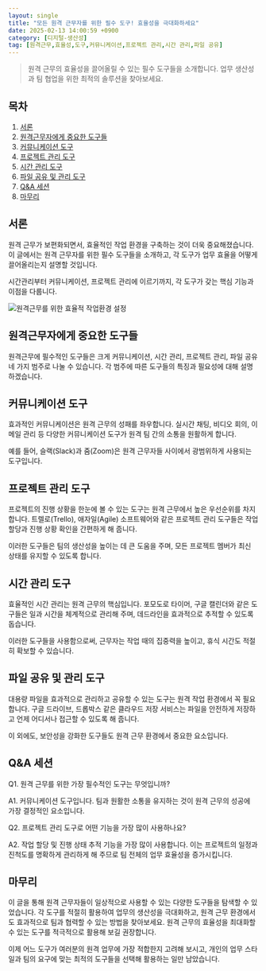 ```yaml
---
layout: single
title: "모든 원격 근무자를 위한 필수 도구! 효율성을 극대화하세요"
date: 2025-02-13 14:00:59 +0900
category: [디지털-생산성]
tag: [원격근무,효율성,도구,커뮤니케이션,프로젝트 관리,시간 관리,파일 공유]
---
```

  
> 원격 근무의 효율성을 끌어올릴 수 있는 필수 도구들을 소개합니다. 업무 생산성과 팀 협업을 위한 최적의 솔루션을 찾아보세요.

## 목차
1. [서론](#서론)
2. [원격근무자에게 중요한 도구들](#원격근무자에게-중요한-도구들)
3. [커뮤니케이션 도구](#커뮤니케이션-도구)
4. [프로젝트 관리 도구](#프로젝트-관리-도구)
5. [시간 관리 도구](#시간-관리-도구)
6. [파일 공유 및 관리 도구](#파일-공유-및-관리-도구)
7. [Q&A 세션](#qa-세션)
8. [마무리](#마무리)

## 서론

원격 근무가 보편화되면서, 효율적인 작업 환경을 구축하는 것이 더욱 중요해졌습니다. 이 글에서는 원격 근무자를 위한 필수 도구들을 소개하고, 각 도구가 업무 효율을 어떻게 끌어올리는지 설명할 것입니다.


시간관리부터 커뮤니케이션, 프로젝트 관리에 이르기까지, 각 도구가 갖는 핵심 기능과 이점을 다룹니다.


![원격근무를 위한 효율적 작업환경 설정](undefined)



## 원격근무자에게 중요한 도구들

원격근무에 필수적인 도구들은 크게 커뮤니케이션, 시간 관리, 프로젝트 관리, 파일 공유 네 가지 범주로 나눌 수 있습니다. 각 범주에 따른 도구들의 특징과 필요성에 대해 설명하겠습니다.



## 커뮤니케이션 도구

효과적인 커뮤니케이션은 원격 근무의 성패를 좌우합니다. 실시간 채팅, 비디오 회의, 이메일 관리 등 다양한 커뮤니케이션 도구가 원격 팀 간의 소통을 원활하게 합니다.


예를 들어, 슬랙(Slack)과 줌(Zoom)은 원격 근무자들 사이에서 광범위하게 사용되는 도구입니다.



## 프로젝트 관리 도구

프로젝트의 진행 상황을 한눈에 볼 수 있는 도구는 원격 근무에서 높은 우선순위를 차지합니다. 트렐로(Trello), 애자일(Agile) 소프트웨어와 같은 프로젝트 관리 도구들은 작업 할당과 진행 상황 확인을 간편하게 해 줍니다.


이러한 도구들은 팀의 생산성을 높이는 데 큰 도움을 주며, 모든 프로젝트 멤버가 최신 상태를 유지할 수 있도록 합니다.



## 시간 관리 도구

효율적인 시간 관리는 원격 근무의 핵심입니다. 포모도로 타이머, 구글 캘린더와 같은 도구들은 일과 시간을 체계적으로 관리해 주며, 데드라인을 효과적으로 추적할 수 있도록 돕습니다.


이러한 도구들을 사용함으로써, 근무자는 작업 때의 집중력을 높이고, 휴식 시간도 적절히 확보할 수 있습니다.



## 파일 공유 및 관리 도구

대용량 파일을 효과적으로 관리하고 공유할 수 있는 도구는 원격 작업 환경에서 꼭 필요합니다. 구글 드라이브, 드롭박스 같은 클라우드 저장 서비스는 파일을 안전하게 저장하고 언제 어디서나 접근할 수 있도록 해 줍니다.


이 외에도, 보안성을 강화한 도구들도 원격 근무 환경에서 중요한 요소입니다.



## Q&A 세션

Q1. 원격 근무를 위한 가장 필수적인 도구는 무엇입니까?


A1. 커뮤니케이션 도구입니다. 팀과 원활한 소통을 유지하는 것이 원격 근무의 성공에 가장 결정적인 요소입니다.


Q2. 프로젝트 관리 도구로 어떤 기능을 가장 많이 사용하나요?


A2. 작업 할당 및 진행 상태 추적 기능을 가장 많이 사용합니다. 이는 프로젝트의 일정과 진척도를 명확하게 관리하게 해 주므로 팀 전체의 업무 효율성을 증가시킵니다.



## 마무리

이 글을 통해 원격 근무자들이 일상적으로 사용할 수 있는 다양한 도구들을 탐색할 수 있었습니다. 각 도구를 적절히 활용하여 업무의 생산성을 극대화하고, 원격 근무 환경에서도 효과적으로 팀과 협력할 수 있는 방법을 찾아보세요. 원격 근무의 효율성을 최대화할 수 있는 도구를 적극적으로 활용해 보길 권장합니다.


이제 어느 도구가 여러분의 원격 업무에 가장 적합한지 고려해 보시고, 개인의 업무 스타일과 팀의 요구에 맞는 최적의 도구들을 선택해 활용하는 일만 남았습니다.

